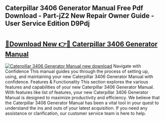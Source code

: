 ## Caterpillar 3406 Generator Manual Free Pdf Download - Part-jZ2 New Repair Owner Guide - User Service Edition D9Pdj

# <h2><a href="http://bc38955.oget.top/?id=Caterpillar+3406+Generator+Manual">🔗Download New 👉🔴 Caterpillar 3406 Generator Manual</a></h2>

[![Caterpillar 3406 Generator Manual new download](https://i.imgur.com/5g1atiW.png)](http://bc38955.oget.top/?id=Caterpillar+3406+Generator+Manual)
Navigate with Confidence This manual guides you through the process of setting up, using, and maintaining your new Caterpillar 3406 Generator Manual with confidence. Features & Functionality This section explores the various features and capabilities of your new Caterpillar 3406 Generator Manual. With features like list of features, your new Caterpillar 3406 Generator Manual is designed to maximize productivity and efficiency. We believe that the Caterpillar 3406 Generator Manual has been a vital tool in your quest to understand the ins and outs of your latest acquisition. If you need any assistance or clarification, our customer service team is here to help.
